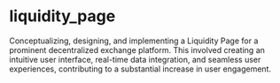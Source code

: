 # liquidity_page
Conceptualizing, designing, and implementing a Liquidity Page for a prominent decentralized exchange platform. This involved creating an intuitive user interface, real-time data integration, and seamless user experiences, contributing to a substantial increase in user engagement.
